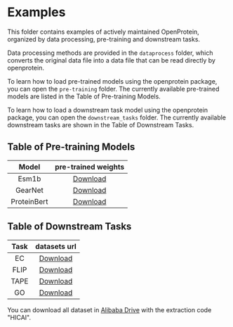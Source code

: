 # Examples

This folder contains examples of actively maintained OpenProtein, organized by data processing, pre-training and downstream tasks.

Data processing methods are provided in the `dataprocess` folder, which converts the original data file into a data file that can be read directly by openprotein.

To learn how to load pre-trained models using the openprotein package, you can open the `pre-training` folder. The currently available pre-trained models are listed in the Table of Pre-training Models.

To learn how to load a downstream task model using the openprotein package, you can open the `downstream_tasks` folder. The currently available downstream tasks are shown in the Table of Downstream Tasks.

## Table of Pre-training Models

|    Model    |                                 pre-trained weights                                 |
| :---------: | :---------------------------------------------------------------------------------: |
|    Esm1b    | [Download](https://dl.fbaipublicfiles.com/fair-esm/models/esm_msa1b_t12_100M_UR50S.pt) |
|   GearNet   |                     [Download](https://zenodo.org/record/7593637)                     |
| ProteinBert |                  [Download](https://huggingface.co/Rostlab/prot_bert)                  |

## Table of Downstream Tasks

| Task |                                   datasets url                                   |
| :--: | :------------------------------------------------------------------------------: |
|  EC  | [Download](https://users.flatironinstitute.org/~renfrew/DeepFRI_data/PDB-EC.tar.gz) |
| FLIP |           [Download](https://github.com/J-SNACKKB/FLIP/tree/main/splits)           |
| TAPE |              [Download](https://github.com/songlab-cal/tape#lmdb-data)              |
|  GO  | [Download](https://users.flatironinstitute.org/~renfrew/DeepFRI_data/PDB-GO.tar.gz) |

You can download all dataset in [Alibaba Drive](https://www.aliyundrive.com/s/WbhYzXZJpDW) with the extraction code "HICAI".
